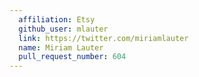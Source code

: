 ```yaml
---
  affiliation: Etsy
  github_user: mlauter
  link: https://twitter.com/miriamlauter
  name: Miriam Lauter
  pull_request_number: 604
---
```

